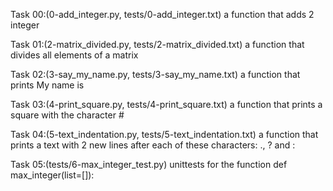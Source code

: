 Task 00:(0-add_integer.py, tests/0-add_integer.txt)
a function that adds 2 integer

Task 01:(2-matrix_divided.py, tests/2-matrix_divided.txt)
a function that divides all elements of a matrix

Task 02:(3-say_my_name.py, tests/3-say_my_name.txt)
a function that prints My name is <first name> <last name>

Task 03:(4-print_square.py, tests/4-print_square.txt)
a function that prints a square with the character #

Task 04:(5-text_indentation.py, tests/5-text_indentation.txt)
a function that prints a text with 2 new lines after each of these characters: ., ? and :

Task 05:(tests/6-max_integer_test.py)
unittests for the function def max_integer(list=[]):
